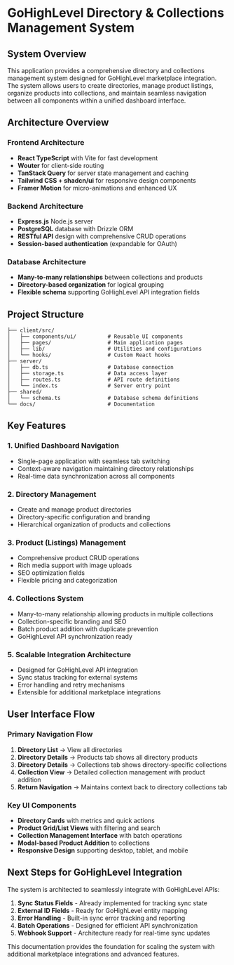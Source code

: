# GoHighLevel Directory & Collections Management System

## System Overview

This application provides a comprehensive directory and collections management system designed for GoHighLevel marketplace integration. The system allows users to create directories, manage product listings, organize products into collections, and maintain seamless navigation between all components within a unified dashboard interface.

## Architecture Overview

### Frontend Architecture
- **React TypeScript** with Vite for fast development
- **Wouter** for client-side routing
- **TanStack Query** for server state management and caching
- **Tailwind CSS + shadcn/ui** for responsive design components
- **Framer Motion** for micro-animations and enhanced UX

### Backend Architecture
- **Express.js** Node.js server
- **PostgreSQL** database with Drizzle ORM
- **RESTful API** design with comprehensive CRUD operations
- **Session-based authentication** (expandable for OAuth)

### Database Architecture
- **Many-to-many relationships** between collections and products
- **Directory-based organization** for logical grouping
- **Flexible schema** supporting GoHighLevel API integration fields

## Project Structure

```
├── client/src/
│   ├── components/ui/          # Reusable UI components
│   ├── pages/                  # Main application pages
│   ├── lib/                    # Utilities and configurations
│   └── hooks/                  # Custom React hooks
├── server/
│   ├── db.ts                   # Database connection
│   ├── storage.ts              # Data access layer
│   ├── routes.ts               # API route definitions
│   └── index.ts                # Server entry point
├── shared/
│   └── schema.ts               # Database schema definitions
└── docs/                       # Documentation
```

## Key Features

### 1. Unified Dashboard Navigation
- Single-page application with seamless tab switching
- Context-aware navigation maintaining directory relationships
- Real-time data synchronization across all components

### 2. Directory Management
- Create and manage product directories
- Directory-specific configuration and branding
- Hierarchical organization of products and collections

### 3. Product (Listings) Management
- Comprehensive product CRUD operations
- Rich media support with image uploads
- SEO optimization fields
- Flexible pricing and categorization

### 4. Collections System
- Many-to-many relationship allowing products in multiple collections
- Collection-specific branding and SEO
- Batch product addition with duplicate prevention
- GoHighLevel API synchronization ready

### 5. Scalable Integration Architecture
- Designed for GoHighLevel API integration
- Sync status tracking for external systems
- Error handling and retry mechanisms
- Extensible for additional marketplace integrations

## User Interface Flow

### Primary Navigation Flow
1. **Directory List** → View all directories
2. **Directory Details** → Products tab shows all directory products
3. **Directory Details** → Collections tab shows directory-specific collections
4. **Collection View** → Detailed collection management with product addition
5. **Return Navigation** → Maintains context back to directory collections tab

### Key UI Components
- **Directory Cards** with metrics and quick actions
- **Product Grid/List Views** with filtering and search
- **Collection Management Interface** with batch operations
- **Modal-based Product Addition** to collections
- **Responsive Design** supporting desktop, tablet, and mobile

## Next Steps for GoHighLevel Integration

The system is architected to seamlessly integrate with GoHighLevel APIs:

1. **Sync Status Fields** - Already implemented for tracking sync state
2. **External ID Fields** - Ready for GoHighLevel entity mapping
3. **Error Handling** - Built-in sync error tracking and reporting
4. **Batch Operations** - Designed for efficient API synchronization
5. **Webhook Support** - Architecture ready for real-time sync updates

This documentation provides the foundation for scaling the system with additional marketplace integrations and advanced features.
